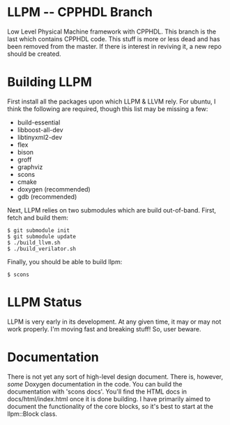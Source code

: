 LLPM -- CPPHDL Branch
====

Low Level Physical Machine framework with CPPHDL. This branch is the last which
contains CPPHDL code. This stuff is more or less dead and has been removed from
the master. If there is interest in reviving it, a new repo should be created.


Building LLPM
====
First install all the packages upon which LLPM  & LLVM rely. For ubuntu,
I think the following are required, though this list may be missing a few:
- build-essential
- libboost-all-dev
- libtinyxml2-dev
- flex
- bison
- groff
- graphviz
- scons
- cmake
- doxygen (recommended)
- gdb (recommended)

Next, LLPM relies on two submodules which are build out-of-band. First, fetch
and build them:
```
$ git submodule init
$ git submodule update
$ ./build_llvm.sh
$ ./build_verilator.sh
```

Finally, you should be able to build llpm:
```
$ scons
```


LLPM Status
====
LLPM is very early in its development. At any given time, it may or may not
work properly. I'm moving fast and breaking stuff! So, user beware.


Documentation
====
There is not yet any sort of high-level design document. There
is, however, _some_ Doxygen documentation in the code. You can build the
documentation with 'scons docs'. You'll find the HTML docs in
docs/html/index.html once it is done building. I have primarily aimed to
document the functionality of the core blocks, so it's best to start at the
llpm::Block class.

